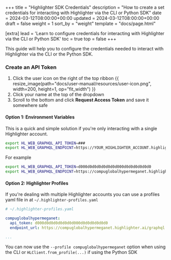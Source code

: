 +++
title = "Highlighter SDK Credentials"
description = "How to create a set credentials for interacting with Highlighter via the CLI or Python SDK"
date = 2024-03-12T08:00:00+00:00
updated = 2024-03-12T08:00:00+00:00
draft = false
weight = 1
sort_by = "weight"
template = "docs/page.html"

[extra]
lead = 'Learn to configure credentials for interacting with Highlighter via the CLI or Python SDK'
toc = true
top = false
+++

This guide will help you to configure the credentials needed to interact with
Highlighter via the CLI or the Python SDK.


### Create an API Token

1. Click the user icon on the right of the top ribbon {{ resize_image(path="docs/user-manual/resources/user-icon.png", width=200, height=1, op="fit_width") }}
1. Click your name at the top of the dropdown
2. Scroll to the bottom and click **Request Access Token** and save it somewhere safe

#### Option 1: Environment Variables

This is a quick and simple solution if you're only interacting with a single
Highlighter account.

```bash
export HL_WEB_GRAPHQL_API_TOKEN=###
export HL_WEB_GRAPHQL_ENDPOINT=https://YOUR_HIGHLIGHTER_ACCOUNT.highlighter.ai/graphql
```

For example

```bash
export HL_WEB_GRAPHQL_API_TOKEN=d000d0d0d0d0d0d0d000d0d0d0d0d0d0
export HL_WEB_GRAPHQL_ENDPOINT=https://compuglobalhypermeganet.highlighter.ai/graphql
```

#### Option 2: Highlighter Profiles

If you're dealing with multiple Highlighter accounts you can use
a profiles yaml file in at `~/.highlighter-profiles.yaml`

```yaml
# ~/.highlighter-profiles.yaml

compuglobalhypermeganet:
  api_token: d000d0d0d0d0d0d0d000d0d0d0d0d0d0
  endpoint_url: https://compuglobalhypermeganet.highlighter.ai/graphql

...
```

You can now use the `--profile compuglobalhypermeganet` option when using the CLI or
`HLClient.from_profile(...)` if using the Python SDK

